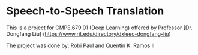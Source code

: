 # Speech-to-Speech Translation

This is a project for CMPE.679.01 (Deep Learning) offered by Professor [Dr. Dongfang Liu] (https://www.rit.edu/directory/dxleec-dongfang-liu) 

The project was done by: Robi Paul and Quentin K. Ramos II 
